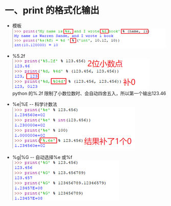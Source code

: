 # 一、print 的格式化输出
* 模板  
![photo](0000-photos/0110.png)  

* %5.2f  
![photo](0000-photos/0111.png)  
python 的%.2f 限制了小数位数时、会自动四舍五入，所以第一个输出123.46  

* %e|%E  --  科学计数法  
![photo](0000-photos/0112.png)  

* %g|%G  --  自动选择%e 或%f  
![photo](0000-photos/0113.png)  